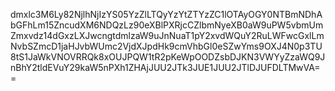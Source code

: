 dmxlc3M6Ly82NjlhNjIzYS05YzZlLTQyYzYtZTYzZC1lOTAyOGY0NTBmNDhAbGFhLm15ZncudXM6NDQzLz90eXBlPXRjcCZlbmNyeXB0aW9uPW5vbmUmZmxvdz14dGxzLXJwcngtdmlzaW9uJnNuaT1pY2xvdWQuY2RuLWFwcGxlLmNvbSZmcD1jaHJvbWUmc2VjdXJpdHk9cmVhbGl0eSZwYms9OXJ4N0p3TU8tS1JaWkVNOVRRQk8xOUJPQW1tR2pKeWpOODZsbDJKN3VWYyZzaWQ9JnBhY2tldEVuY29kaW5nPXh1ZHAjJUU2JTk3JUE1JUU2JTlDJUFDLTMwVA==
